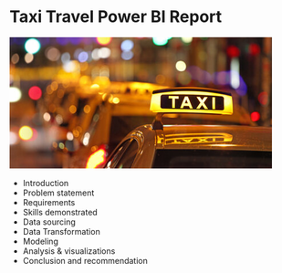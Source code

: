 # Taxi Travel Power BI Report
![](Taxi.jpg)
- Introduction
- Problem statement
- Requirements
- Skills demonstrated
- Data sourcing
- Data Transformation
- Modeling
- Analysis & visualizations
- Conclusion and recommendation

